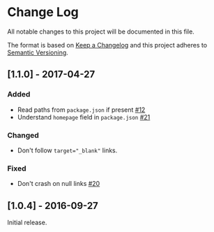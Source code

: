# Change Log
All notable changes to this project will be documented in this file.

The format is based on [Keep a Changelog](http://keepachangelog.com/)
and this project adheres to [Semantic Versioning](http://semver.org/).

## [1.1.0] - 2017-04-27

### Added

- Read paths from `package.json` if present [#12](https://github.com/geelen/react-snapshot/pull/12)
- Understand `homepage` field in `package.json` [#21](https://github.com/geelen/react-snapshot/pull/21)

### Changed

- Don't follow `target="_blank"` links.

### Fixed

- Don't crash on null links [#20](https://github.com/geelen/react-snapshot/pull/20)

## [1.0.4] - 2016-09-27

Initial release.
